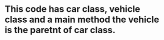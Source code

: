 # This code has car class, vehicle class and a main method the vehicle is the paretnt of car class.
